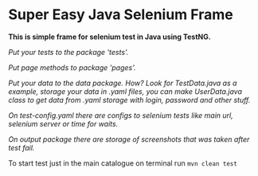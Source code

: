 # Super Easy Java Selenium Frame

**This is simple frame for selenium test in Java using TestNG.**

_Put your tests to the package 'tests'._

_Put page methods to package 'pages'._

_Put your data to the data package. How? Look for TestData.java as a example, storage your data in .yaml files, you can make UserData.java class to get data from .yaml storage with login, password and other stuff._  

_On test-config.yaml there are configs to selenium tests like main url, selenium server or time for waits._

_On output package there are storage of screenshots that was taken after test fail._ 

To start test just in the main catalogue on terminal run `mvn clean test`
